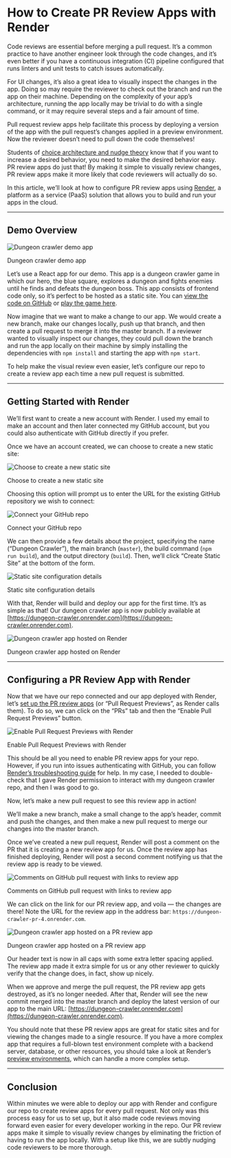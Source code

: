 # How to Create PR Review Apps with Render

Code reviews are essential before merging a pull request. It’s a common practice to have another engineer look through the code changes, and it’s even better if you have a continuous integration (CI) pipeline configured that runs linters and unit tests to catch issues automatically.

For UI changes, it’s also a great idea to visually inspect the changes in the app. Doing so may require the reviewer to check out the branch and run the app on their machine. Depending on the complexity of your app’s architecture, running the app locally may be trivial to do with a single command, or it may require several steps and a fair amount of time.

Pull request review apps help facilitate this process by deploying a version of the app with the pull request’s changes applied in a preview environment. Now the reviewer doesn’t need to pull down the code themselves!

Students of [choice architecture and nudge theory](https://en.wikipedia.org/wiki/Nudge_theory) know that if you want to increase a desired behavior, you need to make the desired behavior easy. PR review apps do just that! By making it simple to visually review changes, PR review apps make it more likely that code reviewers will actually do so.

In this article, we’ll look at how to configure PR review apps using [Render](https://render.com/), a platform as a service (PaaS) solution that allows you to build and run your apps in the cloud.

---

## Demo Overview


![Dungeon crawler demo app](https://dev-to-uploads.s3.amazonaws.com/uploads/articles/4wlq0nls2nbvmrazz2b6.png)
<figcaption>Dungeon crawler demo app</figcaption>

Let’s use a React app for our demo. This app is a dungeon crawler game in which our hero, the blue square, explores a dungeon and fights enemies until he finds and defeats the dungeon boss. This app consists of frontend code only, so it’s perfect to be hosted as a static site. You can [view the code on GitHub](https://github.com/thawkin3/dungeon-crawler-render) or [play the game here](https://dungeon-crawler.onrender.com/).

Now imagine that we want to make a change to our app. We would create a new branch, make our changes locally, push up that branch, and then create a pull request to merge it into the master branch. If a reviewer wanted to visually inspect our changes, they could pull down the branch and run the app locally on their machine by simply installing the dependencies with `npm install` and starting the app with `npm start`.

To help make the visual review even easier, let’s configure our repo to create a review app each time a new pull request is submitted.

---

## Getting Started with Render

We’ll first want to create a new account with Render. I used my email to make an account and then later connected my GitHub account, but you could also authenticate with GitHub directly if you prefer.

Once we have an account created, we can choose to create a new static site:

![Choose to create a new static site](https://dev-to-uploads.s3.amazonaws.com/uploads/articles/1o48k5u9vi8784eomsze.png)
<figcaption>Choose to create a new static site</figcaption>

Choosing this option will prompt us to enter the URL for the existing GitHub repository we wish to connect:

![Connect your GitHub repo](https://dev-to-uploads.s3.amazonaws.com/uploads/articles/oqfset1honv8bkdquxpa.png)
<figcaption>Connect your GitHub repo</figcaption>

We can then provide a few details about the project, specifying the name (“Dungeon Crawler”), the main branch (`master`), the build command (`npm run build`), and the output directory (`build`). Then, we’ll click “Create Static Site” at the bottom of the form.

![Static site configuration details](https://dev-to-uploads.s3.amazonaws.com/uploads/articles/5mhxznj9au907l89kfu4.png)
<figcaption>Static site configuration details</figcaption>

With that, Render will build and deploy our app for the first time. It’s as simple as that! Our dungeon crawler app is now publicly available at [https://dungeon-crawler.onrender.com](https://dungeon-crawler.onrender.com).

![Dungeon crawler app hosted on Render](https://dev-to-uploads.s3.amazonaws.com/uploads/articles/t2dlmujdtzjgf38jhzlq.png)
<figcaption>Dungeon crawler app hosted on Render</figcaption>

---

## Configuring a PR Review App with Render

Now that we have our repo connected and our app deployed with Render, let’s [set up the PR review apps](https://render.com/docs/pull-request-previews) (or “Pull Request Previews”, as Render calls them). To do so, we can click on the “PRs” tab and then the “Enable Pull Request Previews” button.

![Enable Pull Request Previews with Render](https://dev-to-uploads.s3.amazonaws.com/uploads/articles/yhzewvdmmezketnq2wpj.png)
<figcaption>Enable Pull Request Previews with Render</figcaption>

This should be all you need to enable PR review apps for your repo. However, if you run into issues authenticating with GitHub, you can follow [Render’s troubleshooting guide](https://render.com/docs/github#troubleshooting) for help. In my case, I needed to double-check that I gave Render permission to interact with my dungeon crawler repo, and then I was good to go.

Now, let’s make a new pull request to see this review app in action!

We’ll make a new branch, make a small change to the app’s header, commit and push the changes, and then make a new pull request to merge our changes into the master branch.

Once we’ve created a new pull request, Render will post a comment on the PR that it is creating a new review app for us. Once the review app has finished deploying, Render will post a second comment notifying us that the review app is ready to be viewed.

![Comments on GitHub pull request with links to review app](https://dev-to-uploads.s3.amazonaws.com/uploads/articles/kptn609ufn5sdj4fg3rv.png)
<figcaption>Comments on GitHub pull request with links to review app</figcaption>

We can click on the link for our PR review app, and voila — the changes are there! Note the URL for the review app in the address bar: `https://dungeon-crawler-pr-4.onrender.com`.

![Dungeon crawler app hosted on a PR review app](https://dev-to-uploads.s3.amazonaws.com/uploads/articles/r9fnnrrgbib87x2ve1mh.png)
<figcaption>Dungeon crawler app hosted on a PR review app</figcaption>

Our header text is now in all caps with some extra letter spacing applied. The review app made it extra simple for us or any other reviewer to quickly verify that the change does, in fact, show up nicely.

When we approve and merge the pull request, the PR review app gets destroyed, as it’s no longer needed. After that, Render will see the new commit merged into the master branch and deploy the latest version of our app to the main URL: [https://dungeon-crawler.onrender.com](https://dungeon-crawler.onrender.com).

You should note that these PR review apps are great for static sites and for viewing the changes made to a single resource. If you have a more complex app that requires a full-blown test environment complete with a backend server, database, or other resources, you should take a look at Render’s [preview environments](https://render.com/docs/preview-environments), which can handle a more complex setup.

---

## Conclusion

Within minutes we were able to deploy our app with Render and configure our repo to create review apps for every pull request. Not only was this process easy for us to set up, but it also made code reviews moving forward even easier for every developer working in the repo. Our PR review apps make it simple to visually review changes by eliminating the friction of having to run the app locally. With a setup like this, we are subtly nudging code reviewers to be more thorough.
